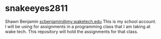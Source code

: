 # snakeeyes2811
Shawn Benjamin 
scbenjamin@my.waketech.edu
This is my school account. I will be using for assignments in a programming class that I am taking at wake tech.
This repository will hold the assignments for that class. 